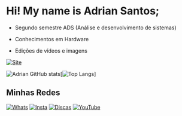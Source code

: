 # Hi! My name is Adrian Santos;
 
 - Segundo semestre ADS (Análise e desenvolvimento de sistemas)

 - Conhecimentos em Hardware
 - Edições de vídeos e imagens

<div>

[![Site](https://img.shields.io/badge/website-000000?style=for-the-badge&logo=About.me&logoColor=lightgreen)](https://)<br/>


<div>

![Adrian GitHub stats](https://github-readme-stats.vercel.app/api?username=adriansantosdev&show_icons=true&theme=dark)[![Top Langs](https://github-readme-stats.vercel.app/api/top-langs/?username=adriansantosdev&layout=compact&langs_count=16&theme=dark)]

<div>

## Minhas Redes

[![Whats](https://img.shields.io/badge/WhatsApp-25D366?style=for-the-badge&logo=whatsapp&logoColor=white)](https://wa.me/+5511948083169)
[![Insta](https://img.shields.io/badge/Instagram-E4405F?style=for-the-badge&logo=instagram&logoColor=white)](https://instagram.com/adrian_stinson_/)
[![Discas](https://img.shields.io/badge/Discord-7289DA?style=for-the-badge&logo=discord&logoColor=white)](https://discord.gg/JtqnVmvkDB)
[![YouTube](https://img.shields.io/badge/YouTube-FF0000?style=for-the-badge&logo=youtube&logoColor=white
)](https://www.youtube.com/channel/UCS9Qs0rmDppsmuLckpXgvZQ)<br/>
	
